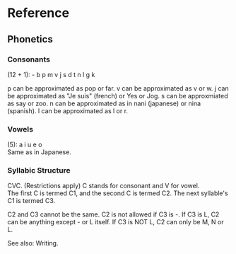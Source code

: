 # Reference

## Phonetics

### Consonants

(12 + 1): \- b p m v j s d t n l g k

p can be approximated as pop or far.
v can be approximated as v or w.
j can be approximated as "Je suis" (french) or Yes or Jog.
s can be approxmiated as say or zoo.
n can be approximated as in nani (japanese) or nina (spanish).
l can be approximated as l or r.

### Vowels

(5): a i u e o  
Same as in Japanese.

### Syllabic Structure

CVC.  (Restrictions apply)
C stands for consonant and V for vowel.  
The first C is termed C1, and the second C is termed C2. The next syllable's C1 is termed C3.  

C2 and C3 cannot be the same.
C2 is not allowed if C3 is -.
If C3 is L, C2 can be anything except - or L itself.
If C3 is NOT L, C2 can only be M, N or L.

See also: Writing.
